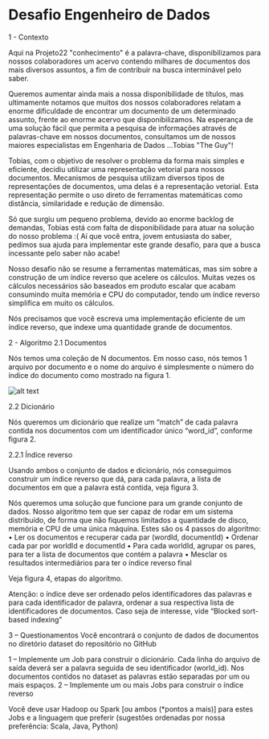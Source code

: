 # Desafio Engenheiro de Dados

1 - Contexto 

Aqui na Projeto22 "conhecimento" é a palavra-chave, disponibilizamos para nossos colaboradores um acervo contendo milhares de documentos dos mais diversos assuntos, a fim de contribuir na busca interminável pelo saber. 

Queremos aumentar ainda mais a nossa disponibilidade de títulos, mas ultimamente notamos que muitos dos nossos colaboradores relatam a enorme dificuldade de encontrar um documento de um determinado assunto, frente ao enorme acervo que disponibilizamos. Na esperança de uma solução fácil que permita a pesquisa de informações através de palavras-chave em nossos documentos, consultamos um de nossos maiores especialistas em Engenharia de Dados ...Tobias "The Guy"! 

Tobias, com o objetivo de resolver o problema da forma mais simples e eficiente, decidiu utilizar uma representação vetorial para nossos documentos. Mecanismos de pesquisa utilizam diversos tipos de representações de documentos, uma delas é a representação vetorial. Esta representação permite o uso direto de ferramentas matemáticas como distância, similaridade e redução de dimensão. 

Só que surgiu um pequeno problema, devido ao enorme backlog de demandas, Tobias está com falta de disponibilidade para atuar na solução do nosso problema :( 
Aí que você entra, jovem entusiasta do saber, pedimos sua ajuda para implementar este grande desafio, para que a busca incessante pelo saber não acabe!

Nosso desafio não se resume a ferramentas matemáticas, mas sim sobre a construção de um índice reverso que acelere os cálculos. Muitas vezes os cálculos necessários são baseados em produto escalar que acabam consumindo muita memória e CPU do computador, tendo um índice reverso simplifica em muito os cálculos.

Nós precisamos que você escreva uma implementação eficiente de um índice reverso, que indexe uma quantidade grande de documentos.



2 - Algoritmo
2.1 Documentos

Nós temos uma coleção de N documentos. Em nosso caso, nós temos 1 arquivo por documento e o nome do arquivo é simplesmente o número do índice do documento como mostrado na figura 1.
 
![alt text](https://github.com/projeto22/challenge-data-engineer/tree/master/images/figura_1.png "Figura 1")

2.2 Dicionário

Nós queremos um dicionário que realize um “match” de cada palavra contida nos documentos com um identificador único “word_id”, conforme figura 2.

 

2.2.1 Índice reverso

Usando ambos o conjunto de dados e dicionário, nós conseguimos construir um índice reverso que dá, para cada palavra, a lista de documentos em que a palavra está contida, veja figura 3.

 
  
Nós queremos uma solução que funcione para um grande conjunto de dados. Nosso algoritmo tem que ser capaz de rodar em um sistema distribuído, de forma que não fiquemos limitados a quantidade de disco, memória e CPU de uma única máquina.
Estes são os 4 passos do algoritmo:
•	Ler os documentos e recuperar cada par (wordId, documentId)
•	Ordenar cada par por worldId e documentId
•	Para cada worldId, agrupar os pares, para ter a lista de documentos que contém a palavra
•	Mesclar os resultados intermediários para ter o índice reverso final  




Veja figura 4, etapas do algoritmo.
 
 
Atenção: o índice deve ser ordenado pelos identificadores das palavras e para cada identificador de palavra, ordenar a sua respectiva lista de identificadores de documentos. 
Caso seja de interesse, vide “Blocked sort-based indexing”

3 – Questionamentos
Você encontrará o conjunto de dados de documentos no diretório dataset do repositório no GitHub

1 – Implemente um Job para construir o dicionário. Cada linha do arquivo de saída deverá ser a palavra seguida de seu identificador (world_id). Nos documentos contidos no dataset as palavras estão separadas por um ou mais espaços.
2 – Implemente um ou mais Jobs para construir o índice reverso

Você deve usar Hadoop ou Spark [ou ambos (*pontos a mais)] para estes Jobs e a linguagem que preferir (sugestões ordenadas por nossa preferência: Scala, Java, Python)

